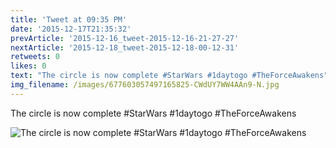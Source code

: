 ```yaml
---
title: 'Tweet at 09:35 PM'
date: '2015-12-17T21:35:32'
prevArticle: '2015-12-16_tweet-2015-12-16-21-27-27'
nextArticle: '2015-12-18_tweet-2015-12-18-00-12-31'
retweets: 0
likes: 0
text: "The circle is now complete #StarWars #1daytogo #TheForceAwakens"
img_filename: /images/677603057497165825-CWdUY7WW4AAn9-N.jpg
---
```

The circle is now complete #StarWars #1daytogo #TheForceAwakens

![The circle is now complete #StarWars #1daytogo #TheForceAwakens](/images/677603057497165825-CWdUY7WW4AAn9-N.jpg "The circle is now complete #StarWars #1daytogo #TheForceAwakens")